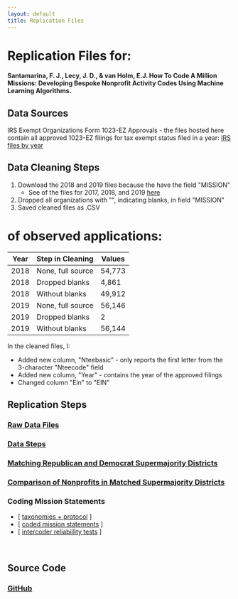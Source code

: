 ```yaml
---
layout: default
title: Replication Files
---
```


# Replication Files for:

#### Santamarina, F. J., Lecy, J. D., & van Holm, E.J. How To Code A Million Missions: Developing Bespoke Nonprofit Activity Codes Using Machine Learning Algorithms.

## Data Sources

IRS Exempt Organizations Form 1023-EZ Approvals - the files hosted here contain all approved 1023-EZ filings for tax exempt status filed in a year: [IRS files by year](https://www.irs.gov/charities-non-profits/exempt-organizations-form-1023-ez-approvals)

## Data Cleaning Steps

1. Download the 2018 and 2019 files because the have the field "MISSION"
   * See of the files for 2017, 2018, and 2019 [here](https://github.com/fjsantam/bespoke-npo-taxonomies/blob/main/DATA/Crosswalk%20of%20variables%20across%20all%202017-2018-2019.xlsx)
2. Dropped all organizations with "", indicating blanks, in field "MISSION"
3. Saved cleaned files as .CSV

# of observed applications:
Year | Step in Cleaning | Values
-----|------------------|-------
2018 | None, full source | 54,773
2018 | Dropped blanks | 4,861
2018 | Without blanks | 49,912
2019 | None, full source | 56,146
2019 | Dropped blanks | 2
2019 | Without blanks | 56,144

In the cleaned files, I:
* Added new column, "Nteebasic" - only reports the first letter from the 3-character "Nteecode" field
* Added new column, "Year" - contains the year of the approved filings
* Changed column "Ein" to "EIN"

## Replication Steps

### [Raw Data Files](https://github.com/lecy/political-ideology-of-nonprofits/tree/master/DATA/01-raw-data)

### [Data Steps](/CODE/01-data-steps.html)

### [Matching Republican and Democrat Supermajority Districts](/CODE/02-matching.html)

### [Comparison of Nonprofits in Matched Supermajority Districts](/CODE/03-spatial-join-nonprofits-to-vtds.R)

### Coding Mission Statements  

- [ [taxonomies + protocol](assets/mission-coding-protocols-final.pdf) ]  
- [ [coded mission statements](https://github.com/lecy/political-ideology-of-nonprofits/raw/master/DATA/03-mission-statement-data/coded-mission-statements.xlsx) ]  
- [ [intercoder reliabiility tests](https://raw.githubusercontent.com/lecy/political-ideology-of-nonprofits/master/CODE/intercoder-reliability.R) ]  

<br>

## Source Code

### [GitHub](https://github.com/fjsantam/bespoke-npo-taxonomies)





